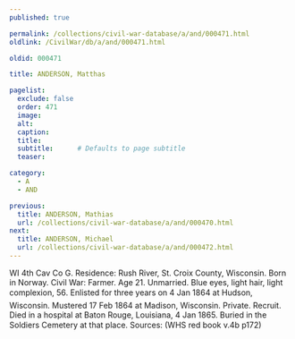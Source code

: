 ```yaml
---
published: true

permalink: /collections/civil-war-database/a/and/000471.html
oldlink: /CivilWar/db/a/and/000471.html

oldid: 000471

title: ANDERSON, Matthas

pagelist:
  exclude: false
  order: 471
  image: 
  alt:
  caption:
  title:
  subtitle:      # Defaults to page subtitle
  teaser:

category: 
  - A 
  - AND

previous:
  title: ANDERSON, Mathias
  url: /collections/civil-war-database/a/and/000470.html  
next:
  title: ANDERSON, Michael
  url: /collections/civil-war-database/a/and/000472.html   
---
```

WI 4th Cav Co G. Residence: Rush River, St. Croix County, Wisconsin. Born in Norway. Civil War: Farmer. Age 21. Unmarried. Blue eyes, light hair, light complexion, 5&#146;6&#148;. Enlisted for three years on 4 Jan 1864 at Hudson, Wisconsin. Mustered 17 Feb 1864 at Madison, Wisconsin. Private. Recruit. Died in a hospital at Baton Rouge, Louisiana, 4 Jan 1865. Buried in the Soldiers&#146; Cemetery at that place. Sources: (WHS red book v.4b p172)